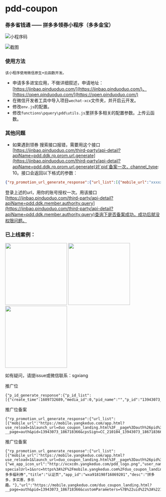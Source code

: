 # pdd-coupon

### 券多省钱通 —— 拼多多领券小程序（多多金宝）

![小程序码](./2.png)

![截图](./1.png)

### 使用方法

`该小程序使用微信原生+云函数开发。`

* 申请多多进宝应用，不做详细叙述，申请地址：[https://jinbao.pinduoduo.com/](https://jinbao.pinduoduo.com/)、[https://open.pinduoduo.com/](https://open.pinduoduo.com/)
* 在微信开发者工具中导入项目`wechat-xcx`文件夹，并开启云开发。
* 修改`env.js`的配置。
* 修改`functions\pquery\pdd\utils.js`里拼多多相关的配置参数。上传云函数。

### 其他问题

* 如果遇到领券 搜索接口报错，需要用这个接口[https://jinbao.pinduoduo.com/third-party/api-detail?apiName=pdd.ddk.rp.prom.url.generate](https://jinbao.pinduoduo.com/third-party/api-detail?apiName=pdd.ddk.rp.prom.url.generate)对`pid`备案一次，channel_type: 10。接口会返回以下格式的参数：

```json
{"rp_promotion_url_generate_response":{"url_list":[{"mobile_url":"xxxxx","url":"xxxx"}],"request_id":"xxx"}}
```
登录上述的url，用你的账号授权一次。用该接口[https://jinbao.pinduoduo.com/third-party/api-detail?apiName=pdd.ddk.member.authority.query](https://jinbao.pinduoduo.com/third-party/api-detail?apiName=pdd.ddk.member.authority.query)查询下是否备案成功，成功后就没权限问题。

### 已上线案例：

<img src="https://raw.githubusercontent.com/sgxiang/pdd-coupon/main/xcx-1.png" width="200"/> <img src="https://raw.githubusercontent.com/sgxiang/pdd-coupon/main/xcx-2.png" width="200"/> <img src="https://raw.githubusercontent.com/sgxiang/pdd-coupon/main/xcx-3.png" width="200"/>

如有疑问，请提issue或微信联系：sgxiang



推广位

```
{"p_id_generate_response":{"p_id_list":[{"create_time":1609732689,"media_id":0,"pid_name":"","p_id":"13943073_186718366"}],"remain_pid_count":499998,"request_id":"16097326889582679"}}
```

推广位备案

```
{"rp_promotion_url_generate_response":{"url_list":[{"mobile_url":"https://mobile.yangkeduo.com/app.html?use_reload=1&launch_url=duo_coupon_landing.html%3F__page%3Dauth%26pid%3D13943073_186718366%26cpsSign%3DCC_210104_13943073_186718366_4c8a6d689643982445f2f1d2f6eb895d%26duoduo_type%3D2&campaign=ddjb&cid=launch_","url":"https://mobile.yangkeduo.com/duo_coupon_landing.html?__page=auth&pid=13943073_186718366&cpsSign=CC_210104_13943073_186718366_4c8a6d689643982445f2f1d2f6eb895d&duoduo_type=2"}],"request_id":"16097327933337062"}}
```

推广位备案

```
{"rp_promotion_url_generate_response":{"url_list":[{"mobile_url":"https://mobile.yangkeduo.com/app.html?use_reload=1&launch_url=duo_coupon_landing.html%3F__page%3Dauth%26pid%3D13943073_186718366%26customParameters%3D%257B%2522uid%2522%253A%25221234%2522%257D%26cpsSign%3DCC_210104_13943073_186718366_1a64c38093d1bd42245b86d0cd712b6c%26duoduo_type%3D2&campaign=ddjb&cid=launch_","we_app_info":{"we_app_icon_url":"http://xcxcdn.yangkeduo.com/pdd_logo.png","user_name":"gh_a6611aee87d6","page_path":"/pages/web/web?specialUrl=1&src=https%3A%2F%2Fmobile.yangkeduo.com%2Fduo_coupon_landing.html%3F__page%3Dauth%26pid%3D13943073_186718366%26customParameters%3D%257B%2522uid%2522%253A%25221234%2522%257D%26cpsSign%3DCC_210104_13943073_186718366_1a64c38093d1bd42245b86d0cd712b6c%26duoduo_type%3D2","source_display_name":"拼多多福利券","title":"认证页","app_id":"wxa918198f16869201","desc":"拼多多，多实惠，多乐趣。"},"url":"https://mobile.yangkeduo.com/duo_coupon_landing.html?__page=auth&pid=13943073_186718366&customParameters=%7B%22uid%22%3A%221234%22%7D&cpsSign=CC_210104_13943073_186718366_1a64c38093d1bd42245b86d0cd712b6c&duoduo_type=2"}],"request_id":"16097332540851827"}}
```
